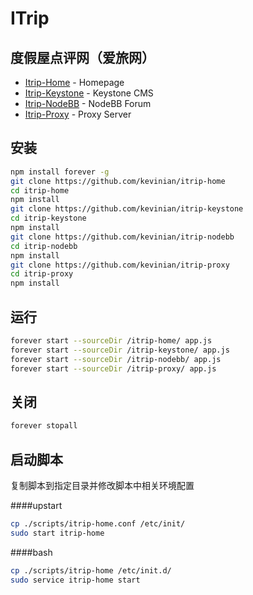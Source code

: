 ITrip
=====

度假屋点评网（爱旅网）
---------------------

* [Itrip-Home] - Homepage
* [Itrip-Keystone] - Keystone CMS
* [Itrip-NodeBB] - NodeBB Forum
* [Itrip-Proxy] - Proxy Server

安装
----

```sh
npm install forever -g
git clone https://github.com/kevinian/itrip-home
cd itrip-home
npm install
git clone https://github.com/kevinian/itrip-keystone
cd itrip-keystone
npm install
git clone https://github.com/kevinian/itrip-nodebb
cd itrip-nodebb
npm install
git clone https://github.com/kevinian/itrip-proxy
cd itrip-proxy
npm install
```

运行
----

```sh
forever start --sourceDir /itrip-home/ app.js
forever start --sourceDir /itrip-keystone/ app.js
forever start --sourceDir /itrip-nodebb/ app.js
forever start --sourceDir /itrip-proxy/ app.js
```

关闭
----

```sh
forever stopall
```

启动脚本
--------

复制脚本到指定目录并修改脚本中相关环境配置

####upstart

```sh
cp ./scripts/itrip-home.conf /etc/init/
sudo start itrip-home
```

####bash

```sh
cp ./scripts/itrip-home /etc/init.d/
sudo service itrip-home start
```

[Itrip-Home]:https://github.com/kevinian/itrip-home
[Itrip-Keystone]:https://github.com/kevinian/itrip-keystone
[Itrip-NodeBB]:https://github.com/kevinian/itrip-nodebb
[Itrip-Proxy]:https://github.com/kevinian/itrip-proxy
